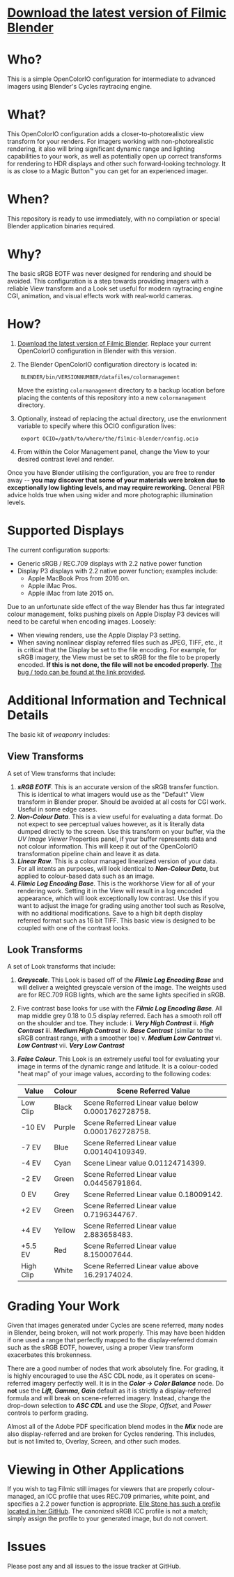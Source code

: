 # [Download the latest version of Filmic Blender](https://github.com/sobotka/filmic-blender/archive/master.zip)

# Who?

This is a simple OpenColorIO configuration for intermediate to advanced imagers using Blender's Cycles raytracing engine.

# What?

This OpenColorIO configuration adds a closer-to-photorealistic view transform for your renders.  For imagers working with non-photorealistic rendering, it also will bring significant dynamic range and lighting capabilities to your work, as well as potentially open up correct transforms for rendering to HDR displays and other such forward-looking technology.  It is as close to a Magic Button™ you can get for an experienced imager.

# When?

This repository is ready to use immediately, with no compilation or special Blender application binaries required.

# Why?

The basic sRGB EOTF was never designed for rendering and should be avoided.  This configuration is a step towards providing imagers with a reliable View transform and a Look set useful for modern raytracing engine CGI, animation, and visual effects work with real-world cameras.

# How?

1. [Download the latest version of Filmic Blender](https://github.com/sobotka/filmic-blender/archive/master.zip).  Replace your current OpenColorIO configuration in Blender with this version.

2. The Blender OpenColorIO configuration directory is located in:

        BLENDER/bin/VERSIONNUMBER/datafiles/colormanagement

    Move the existing ````colormanagement```` directory to a backup location before placing the contents of
    this repository into a new ````colormanagement```` directory.

3. Optionally, instead of replacing the actual directory, use the envrionment variable to specify where this OCIO configuration lives:

        export OCIO=/path/to/where/the/filmic-blender/config.ocio

4. From within the Color Management panel, change the View to your desired contrast level and render.

Once you have Blender utilising the configuration, you are free to render away -- **you may discover that some of your materials were broken due to exceptionally low lighting levels, and may require reworking.**  General PBR advice holds true when using wider and more photographic illumination levels.

# Supported Displays

The current configuration supports:
 * Generic sRGB / REC.709 displays with 2.2 native power function
 * Display P3 displays with 2.2 native power function; examples include:
   * Apple MacBook Pros from 2016 on.
   * Apple iMac Pros.
   * Apple iMac from late 2015 on.
 
 Due to an unfortunate side effect of the way Blender has thus far integrated colour management, folks pushing pixels on Apple Display P3 devices will need to be careful when encoding images.  Loosely:
 * When viewing renders, use the Apple Display P3 setting.
 * When saving nonlinear display referred files such as JPEG, TIFF, etc., it is critical that the Display be set to the file encoding.  For example, for sRGB imagery, the View must be set to sRGB for the file to be properly encoded.  **If this is not done, the file will not be encoded properly.**  [The bug / todo can be found at the link provided](https://developer.blender.org/T58805).

# Additional Information and Technical Details

The basic kit of *weaponry* includes:

## View Transforms

A set of View transforms that include:

 1. ***sRGB EOTF***.  This is an accurate version of the sRGB transfer function.  This is identical to what imagers would use as the "Default" View transform in Blender proper.  Should be avoided at all costs for CGI work.  Useful in some edge cases.
 2. ***Non-Colour Data***.  This is a view useful for evaluating a data format.  Do not expect to see perceptual values however, as it is literally data dumped directly to the screen.  Use this transform on your buffer, via the *UV Image Viewer* Properties panel, if your buffer represents data and not colour information.  This will keep it out of the OpenColorIO transformation pipeline chain and leave it as data.
 3. ***Linear Raw***.  This is a colour managed linearized version of your data.  For all intents an purposes, will look identical to ***Non-Colour Data***, but applied to colour-based data such as an image.
 4. ***Filmic Log Encoding Base***.  This is the workhorse View for all of your rendering work.  Setting it in the View will result in a log encoded appearance, which will look exceptionally low contrast.  Use this if you want to adjust the image for grading using another tool such as Resolve, with no additional modifications.  Save to a high bit depth display referred format such as 16 bit TIFF.  This basic view is designed to be coupled with one of the contrast looks.

## Look Transforms

A set of Look transforms that include:

 1. ***Greyscale***.  This Look is based off of the ***Filmic Log Encoding Base*** and will deliver a weighted greyscale version of the image.  The weights used are for REC.709 RGB lights, which are the same lights specified in sRGB.
 2. Five contrast base looks for use with the ***Filmic Log Encoding Base***. All map middle grey 0.18 to 0.5 display referred. Each has a smooth roll off on the shoulder and toe. They include:
    i. ***Very High Contrast***
    ii. ***High Contrast***
    iii. ***Medium High Contrast***
    iv. ***Base Contrast*** (similar to the sRGB contrast range, with a smoother toe)
    v. ***Medium Low Contrast***
    vi. ***Low Contrast***
    vii. ***Very Low Contrast***
 3. ***False Colour***.  This Look is an extremely useful tool for evaluating your image in terms of the dynamic range and latitude.  It is a colour-coded "heat map" of your image values, according to the following codes:

    | Value | Colour | Scene Referred Value |
    | ---- | ---- | ---- |
    | Low Clip | Black | Scene Referred Linear value below 0.0001762728758. |
    | -10 EV | Purple | Scene Referred Linear value 0.0001762728758. |
    | -7 EV | Blue | Scene Referred Linear value 0.001404109349. |
    | -4 EV | Cyan | Scene Linear value 0.01124714399. |
    | -2 EV | Green | Scene Referred Linear value 0.04456791864. |
    | 0 EV| Grey | Scene Referred Linear value 0.18009142. |
    | +2 EV | Green | Scene Referred Linear value 0.7196344767. |
    | +4 EV | Yellow | Scene Referred Linear value 2.883658483. |
    | +5.5 EV | Red | Scene Referred Linear value 8.150007644. |
    | High Clip | White | Scene Referred Linear value above 16.29174024. |

# Grading Your Work

Given that images generated under Cycles are scene referred, many nodes in Blender, being broken, will not work properly.  This may have been hidden if one used a range that perfectly mapped to the display-referred domain such as the sRGB EOTF, however, using a proper View transform exacerbates this brokenness.

There are a good number of nodes that work absolutely fine.  For grading, it is highly encouraged to use the ASC CDL node, as it operates on scene-referred imagery perfectly well.  It is in the ***Color -> Color Balance*** node.  Do **not** use the ***Lift, Gamma, Gain*** default as it is strictly a display-referred formula and will break on scene-referred imagery.  Instead, change the drop-down selection to ***ASC CDL*** and use the *Slope*, *Offset*, and *Power* controls to perform grading.

Almost all of the Adobe PDF specification blend modes in the ***Mix*** node are also display-referred and are broken for Cycles rendering.  This includes, but is not limited to, Overlay, Screen, and other such modes.

# Viewing in Other Applications

If you wish to tag Filmic still images for viewers that are properly colour-managed, an ICC profile that uses REC.709 primaries, white point, and specifies a 2.2 power function is appropriate.  [Elle Stone has such a profile located in her GitHub](https://github.com/ellelstone/elles_icc_profiles/blob/master/profiles/sRGB-elle-V2-g22.icc).  The canonized sRGB ICC profile is not a match; simply assign the profile to your generated image, but do not convert.

# Issues

Please post any and all issues to the issue tracker at GitHub.

